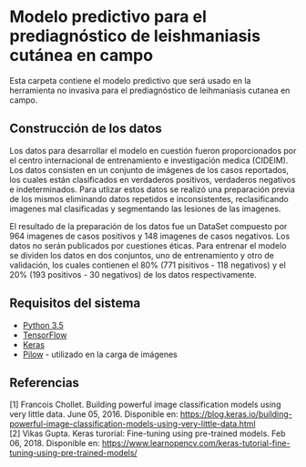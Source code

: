 # Modelo predictivo para el prediagnóstico de leishmaniasis cutánea en campo

Esta carpeta contiene el modelo predictivo que será usado en la herramienta no invasiva para el prediagnóstico de leihmaniasis cutanea en campo.

## Construcción de los datos

Los datos para desarrollar el modelo en cuestión fueron proporcionados por el centro internacional de entrenamiento e investigación medica (CIDEIM). Los datos consisten en un conjunto de imágenes de los casos reportados, los cuales están clasificados en verdaderos positivos, verdaderos negativos e indeterminados. Para utlizar estos datos se realizó una preparación previa de los mismos eliminando datos repetidos e inconsistentes, reclasificando imagenes mal clasificadas y segmentando las lesiones de las imagenes.  
  
El resultado de la preparación de los datos fue un DataSet compuesto por 964 imagenes de casos positivos y 148 imagenes de casos negativos. Los datos no serán publicados por cuestiones éticas. Para entrenar el modelo se dividen los datos en dos conjuntos, uno de entrenamiento y otro de validación, los cuales contienen el 80% (771 pisitivos - 118 negativos) y el 20% (193 positivos - 30 negativos) de los datos respectivamente.

## Requisitos del sistema

* [Python 3.5](https://www.python.org/) 
* [TensorFlow](https://www.tensorflow.org/)
* [Keras](https://keras.io/) 
* [Pilow](https://pillow.readthedocs.io/en/5.1.x/) - utilizado en la carga de imágenes

## Referencias
[1] Francois Chollet. Building powerful image classification models using very little data. June 05, 2016. Disponible en: https://blog.keras.io/building-powerful-image-classification-models-using-very-little-data.html  
[2] Vikas Gupta. Keras turorial: Fine-tuning using pre-trained models. Feb 06, 2018. Disponible en: https://www.learnopencv.com/keras-tutorial-fine-tuning-using-pre-trained-models/
